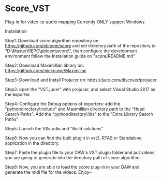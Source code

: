 # Score_VST

Plug-in for video-to-audio mapping
Currently ONLY support Windows

Installation

Step1: Download score algorithm repository on: https://github.com/pbloem/score and set directory path of the repository to "D:\\Master\\REPO\\pbloem\\score\\", then configure the development environment follow the Installation guide on "score/README.md"

Step2: Download Maximillian library on: https://github.com/micknoise/Maximilian

Step3: Download and Install Projucer on: https://juce.com/discover/projucer

Step3: open the "VST.jucer" with projucer, and select Visual Studio 2017 as the exporter.

Step4: Configure the Debug options of exporters: add the "pythondirectory\include" and Maximillian directory path to the "Head Search Paths". Add the "pythondirectory\libs" to the "Extra Library Search Paths"

Step5: Launch the VSstudio and "Build solutions"

Step6: Now you can find the built plugin in vst3, RTAS or Standalone application in the directory.

Step7: Paste the plugin file to your DAW's VST plugin folder and put videos you are going to generate into the directory path of score algorithm.  

Step8: Now, you are able to load the score plug-in in your DAW and generate the midi file for the videos. Enjoy~
